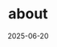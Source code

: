 ---
title: "about"
date: 2025-06-20
layout: "about"
slug: "about"
menu:
    main:
        weight: 2
        params: 
            icon: user
---